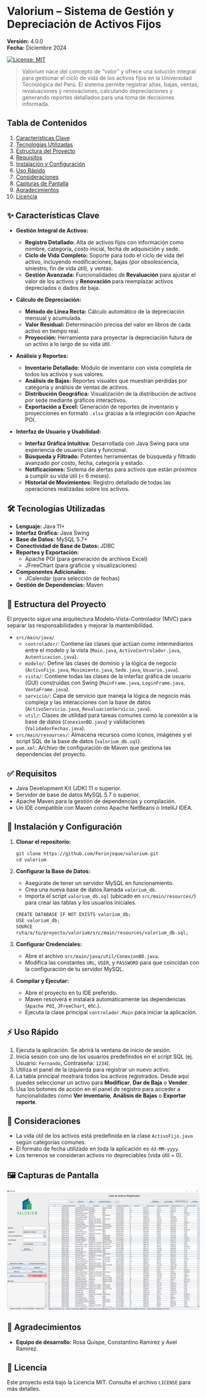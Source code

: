 # Valorium – Sistema de Gestión y Depreciación de Activos Fijos

**Versión:** 4.0.0  
**Fecha:** Diciembre 2024

[![License: MIT](https://img.shields.io/badge/License-MIT-yellow.svg)](https://opensource.org/licenses/MIT)

> Valorium nace del concepto de “valor” y ofrece una solución integral para gestionar el ciclo de vida de los activos fijos en la Universidad Tecnológica del Perú. El sistema permite registrar altas, bajas, ventas, revaluaciones y renovaciones, calculando depreciaciones y generando reportes detallados para una toma de decisiones informada.

## Tabla de Contenidos
1. [Características Clave](#-características-clave)
2. [Tecnologías Utilizadas](#-tecnologías-utilizadas)
3. [Estructura del Proyecto](#-estructura-del-proyecto)
4. [Requisitos](#-requisitos)
5. [Instalación y Configuración](#-instalación-y-configuración)
6. [Uso Rápido](#-uso-rápido)
7. [Consideraciones](#-consideraciones)
8. [Capturas de Pantalla](#-capturas-de-pantalla)
9. [Agradecimientos](#-agradecimientos)
10. [Licencia](#-licencia)

## ✨ Características Clave

* **Gestión Integral de Activos:**
    * **Registro Detallado:** Alta de activos fijos con información como nombre, categoría, costo inicial, fecha de adquisición y sede.
    * **Ciclo de Vida Completo:** Soporte para todo el ciclo de vida del activo, incluyendo modificaciones, bajas (por obsolescencia, siniestro, fin de vida útil), y ventas.
    * **Gestión Avanzada:** Funcionalidades de **Revaluación** para ajustar el valor de los activos y **Renovación** para reemplazar activos depreciados o dados de baja.

* **Cálculo de Depreciación:**
    * **Método de Línea Recta:** Cálculo automático de la depreciación mensual y acumulada.
    * **Valor Residual:** Determinación precisa del valor en libros de cada activo en tiempo real.
    * **Proyección:** Herramienta para proyectar la depreciación futura de un activo a lo largo de su vida útil.

* **Análisis y Reportes:**
    * **Inventario Detallado:** Módulo de inventario con vista completa de todos los activos y sus valores.
    * **Análisis de Bajas:** Reportes visuales que muestran pérdidas por categoría y análisis de ventas de activos.
    * **Distribución Geográfica:** Visualización de la distribución de activos por sede mediante gráficos interactivos.
    * **Exportación a Excel:** Generación de reportes de inventario y proyecciones en formato `.xlsx` gracias a la integración con Apache POI.

* **Interfaz de Usuario y Usabilidad:**
    * **Interfaz Gráfica Intuitiva:** Desarrollada con Java Swing para una experiencia de usuario clara y funcional.
    * **Búsqueda y Filtrado:** Potentes herramientas de búsqueda y filtrado avanzado por costo, fecha, categoría y estado.
    * **Notificaciones:** Sistema de alertas para activos que están próximos a cumplir su vida útil (< 6 meses).
    * **Historial de Movimientos:** Registro detallado de todas las operaciones realizadas sobre los activos.

## 🛠️ Tecnologías Utilizadas

* **Lenguaje:** Java 11+
* **Interfaz Gráfica:** Java Swing
* **Base de Datos:** MySQL 5.7+
* **Conectividad de Base de Datos:** JDBC
* **Reportes y Exportación:**
    * Apache POI (para generación de archivos Excel)
    * JFreeChart (para gráficos y visualizaciones)
* **Componentes Adicionales:**
    * JCalendar (para selección de fechas)
* **Gestión de Dependencias:** Maven

## 📂 Estructura del Proyecto

El proyecto sigue una arquitectura Modelo-Vista-Controlador (MVC) para separar las responsabilidades y mejorar la mantenibilidad.

* `src/main/java/`
    * `controlador/`: Contiene las clases que actúan como intermediarios entre el modelo y la vista (`Main.java`, `ActivoControlador.java`, `Autenticacion.java`).
    * `modelo/`: Define las clases de dominio y la lógica de negocio (`ActivoFijo.java`, `Movimiento.java`, `Sede.java`, `Usuario.java`).
    * `vista/`: Contiene todas las clases de la interfaz gráfica de usuario (GUI) construidas con Swing (`MainFrame.java`, `LoginFrame.java`, `VentaFrame.java`).
    * `servicio/`: Capa de servicio que maneja la lógica de negocio más compleja y las interacciones con la base de datos (`ActivoServicio.java`, `RevaluacionServicio.java`).
    * `util/`: Clases de utilidad para tareas comunes como la conexión a la base de datos (`ConexionBD.java`) y validaciones (`ValidadorFechas.java`).
* `src/main/resources/`: Almacena recursos como íconos, imágenes y el script SQL de la base de datos (`valorium_db.sql`).
* `pom.xml`: Archivo de configuración de Maven que gestiona las dependencias del proyecto.

## ✅ Requisitos

* Java Development Kit (JDK) 11 o superior.
* Servidor de base de datos MySQL 5.7 o superior.
* Apache Maven para la gestión de dependencias y compilación.
* Un IDE compatible con Maven como Apache NetBeans o IntelliJ IDEA.

## 🚀 Instalación y Configuración

1.  **Clonar el repositorio:**
    ```
    git clone https://github.com/Ferinjoque/valorium.git
    cd valorium
    ```

2.  **Configurar la Base de Datos:**
    * Asegúrate de tener un servidor MySQL en funcionamiento.
    * Crea una nueva base de datos llamada `valorium_db`.
    * Importa el script `valorium_db.sql` (ubicado en `src/main/resources/`) para crear las tablas y los usuarios iniciales.
    ```
    CREATE DATABASE IF NOT EXISTS valorium_db;
    USE valorium_db;
    SOURCE ruta/a/tu/proyecto/valorium/src/main/resources/valorium_db.sql;
    ```

3.  **Configurar Credenciales:**
    * Abre el archivo `src/main/java/util/ConexionBD.java`.
    * Modifica las constantes `URL`, `USER`, y `PASSWORD` para que coincidan con la configuración de tu servidor MySQL.

4.  **Compilar y Ejecutar:**
    * Abre el proyecto en tu IDE preferido.
    * Maven resolverá e instalará automáticamente las dependencias (`Apache POI`, `JFreeChart`, etc.).
    * Ejecuta la clase principal `controlador.Main` para iniciar la aplicación.

## ⚡ Uso Rápido

1.  Ejecuta la aplicación. Se abrirá la ventana de inicio de sesión.
2.  Inicia sesión con uno de los usuarios predefinidos en el script SQL (ej. Usuario: `Fernando`, Contraseña: `1234`).
3.  Utiliza el panel de la izquierda para registrar un nuevo activo.
4.  La tabla principal mostrará todos los activos registrados. Desde aquí puedes seleccionar un activo para **Modificar**, **Dar de Baja** o **Vender**.
5.  Usa los botones de acción en el panel de registro para acceder a funcionalidades como **Ver inventario**, **Análisis de Bajas** o **Exportar reporte**.

## 📝 Consideraciones

* La vida útil de los activos está predefinida en la clase `ActivoFijo.java` según categorías comunes.
* El formato de fecha utilizado en toda la aplicación es `dd-MM-yyyy`.
* Los terrenos se consideran activos no depreciables (vida útil = 0).

## 🖼️ Capturas de Pantalla

![Menu de Valorium](/Valorium.png)

## 🙏 Agradecimientos

* **Equipo de desarrollo:** Rosa Quispe, Constantino Ramirez y Axel Ramirez.

## 📄 Licencia

Este proyecto está bajo la Licencia MIT. Consulta el archivo `LICENSE` para más detalles.
